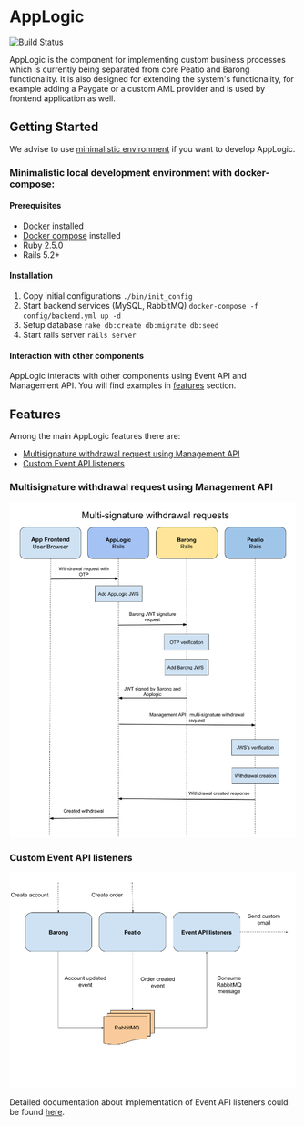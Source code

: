 # AppLogic
[![Build Status](https://travis-ci.org/rubykube/applogic.svg?branch=master)](https://travis-ci.org/rubykube/applogic)

AppLogic is the component for implementing custom business processes which is currently being separated from core Peatio and Barong functionality. It is also designed for extending the system's functionality, for example adding a Paygate or a custom AML provider and is used by frontend application as well.

## Getting Started

We advise to use [minimalistic environment](#minimalistic-local-development-environment-with-docker-compose) if you want to develop AppLogic.  

### Minimalistic local development environment with docker-compose:

#### Prerequisites
* [Docker](https://docs.docker.com/install/) installed
* [Docker compose](https://docs.docker.com/compose/install/) installed
* Ruby 2.5.0
* Rails 5.2+

#### Installation

1. Copy initial configurations `./bin/init_config`
2. Start backend services (MySQL, RabbitMQ) `docker-compose -f config/backend.yml up -d`
3. Setup database `rake db:create db:migrate db:seed`
4. Start rails server `rails server`

#### Interaction with other components

AppLogic interacts with other components using Event API and Management API. You will find examples in [features](#features) section.

## Features

Among the main AppLogic features there are:

* [Multisignature withdrawal request using Management API](#multisignature-withdrawal-request-using-management-api)
* [Custom Event API listeners](#custom-event-api-listeners)

### Multisignature withdrawal request using Management API

![scheme](doc/assets/multi_signature_withdrawal_request.png)

### Custom Event API listeners

![scheme](doc/assets/event_api_usage_example.png)

Detailed documentation about implementation of Event API listeners could be found [here](doc/using_event_api.md).

